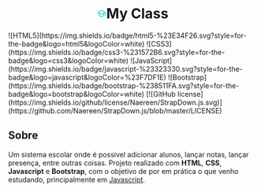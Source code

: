 <h1 align="center" style="font-weight: bold;"><img src="./readme-imgs/icone-school.png" alt="School_Icone" width="20px">My Class</h1>
![HTML5](https://img.shields.io/badge/html5-%23E34F26.svg?style=for-the-badge&logo=html5&logoColor=white)
![CSS3](https://img.shields.io/badge/css3-%231572B6.svg?style=for-the-badge&logo=css3&logoColor=white)
![JavaScript](https://img.shields.io/badge/javascript-%23323330.svg?style=for-the-badge&logo=javascript&logoColor=%23F7DF1E)
![Bootstrap](https://img.shields.io/badge/bootstrap-%238511FA.svg?style=for-the-badge&logo=bootstrap&logoColor=white)
[![GitHub license](https://img.shields.io/github/license/Naereen/StrapDown.js.svg)](https://github.com/Naereen/StrapDown.js/blob/master/LICENSE)

## Sobre
Um sistema escolar onde é possível adicionar alunos, lançar notas, lançar presença, entre outras coisas. Projeto realizado com **HTML**, **CSS**, **Javascript** e **Bootstrap**, com o objetivo de por em prática o que venho estudando, principalmente em <ins>Javascript</ins>.


